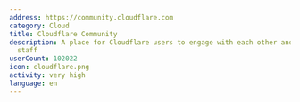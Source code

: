 ```yaml
---
address: https://community.cloudflare.com
category: Cloud
title: Cloudflare Community
description: A place for Cloudflare users to engage with each other and with Cloudflare
  staff
userCount: 102022
icon: cloudflare.png
activity: very high
language: en
---
```

